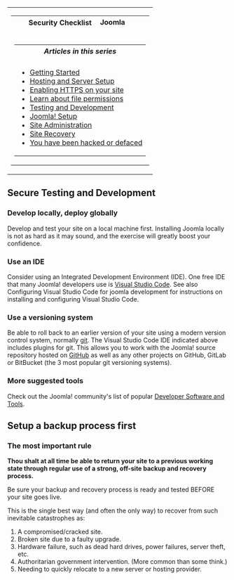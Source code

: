 <!-- Filename: Security_Checklist/Testing_and_Development / Display title: Security Checklist/Testing and Development -->

<table class="navbox" data-cellspacing="0">

<tbody>
<tr class="odd">
<td><table class="nowraplinks navbox-inner" data-cellspacing="0">

<tbody>
<tr class="header">
<th colspan="2" class="navbox-title" scope="col">Security Checklist <img
src="https://docs.joomla.org/images/7/7b/Compat_icon_CMS.png"
decoding="async" data-file-width="87" data-file-height="17" width="87"
height="17" alt="Joomla CMS" /></th>
</tr>
&#10;<tr class="odd">
<td></td>
<td></td>
</tr>
<tr class="even">
<td colspan="2" class="navbox-abovebelow"></td>
</tr>
<tr class="odd">
<td></td>
<td></td>
</tr>
<tr class="even">
<td colspan="2" class="navbox-list navbox-odd"><table
class="nowraplinks navbox-subgroup" data-cellspacing="0">

<tbody>
<tr class="header">
<th colspan="2" class="navbox-title" scope="col"><em>Articles in this
series</em></th>
</tr>
&#10;<tr class="odd">
<td></td>
<td></td>
</tr>
<tr class="even">
<td colspan="2" class="navbox-list navbox-odd"><ul>
<li><a href="https://docs.joomla.org/Security_Checklist/Getting_Started"
title="Special:MyLanguage/Security Checklist/Getting Started">Getting
Started</a></li>
<li><a
href="https://docs.joomla.org/Security_Checklist/Hosting_and_Server_Setup"
title="Special:MyLanguage/Security Checklist/Hosting and Server Setup">Hosting
and Server Setup</a></li>
<li><a href="https://docs.joomla.org/Enabling_HTTPS_on_your_site"
title="Special:MyLanguage/Enabling HTTPS on your site">Enabling HTTPS on
your site</a></li>
<li><a
href="https://docs.joomla.org/Security_Checklist/Where_can_you_learn_more_about_file_permissions%3F"
title="Special:MyLanguage/Security Checklist/Where can you learn more about file permissions?">Learn
about file permissions</a></li>
<li><a
href="https://docs.joomla.org/Security_Checklist/Testing_and_Development"
title="Special:MyLanguage/Security Checklist/Testing and Development">Testing
and Development</a></li>
<li><a href="https://docs.joomla.org/Security_Checklist/Joomla!_Setup"
title="Special:MyLanguage/Security Checklist/Joomla! Setup">Joomla!
Setup</a></li>
<li><a
href="https://docs.joomla.org/Security_Checklisthttps://docs.joomla.org/Security%20Checklist/Site%20Administration">Site
Administration</a></li>
<li><a
href="https://docs.joomla.org/Security_Checklisthttps://docs.joomla.org/Security%20Checklist/Site%20Recovery">Site
Recovery</a></li>
<li><a
href="https://docs.joomla.org/Security_Checklist/You_have_been_hacked_or_defaced"
title="Special:MyLanguage/Security Checklist/You have been hacked or defaced">You
have been hacked or defaced</a></li>
</ul></td>
</tr>
</tbody>
</table></td>
</tr>
</tbody>
</table></td>
</tr>
</tbody>
</table>

## Secure Testing and Development

### Develop locally, deploy globally

Develop and test your site on a local machine first. Installing Joomla
locally is not as hard as it may sound, and the exercise will greatly
boost your confidence.

### Use an IDE

Consider using an Integrated Development Environment (IDE). One free IDE
that many Joomla! developers use is
<a href="https://code.visualstudio.com/" class="external text"
target="_blank" rel="nofollow noreferrer noopener">Visual Studio
Code</a>. See also  Configuring Visual Studio Code for joomla
development
for instructions on installing and configuring Visual Studio Code.

### Use a versioning system

Be able to roll back to an earlier version of your site using a modern
version control system, normally
<a href="https://git-scm.com/" class="external text" target="_blank"
rel="nofollow noreferrer noopener">git</a>. The Visual Studio Code IDE
indicated above includes plugins for git. This allows you to work with
the Joomla! source repository hosted on
<a href="https://github.com/joomla/joomla-cms/releases"
class="external text" target="_blank"
rel="nofollow noreferrer noopener">GitHub</a> as well as any other
projects on GitHub, GitLab or BitBucket (the 3 most popular git
versioning systems).

### More suggested tools

Check out the Joomla! community's list of popular
<a href="http://forum.joomla.org/index.php/topic,25307.0.html"
class="external text" target="_blank"
rel="noreferrer noopener">Developer Software and Tools</a>.

## Setup a backup process first

### The most important rule

**Thou shalt at all time be able to return your site to a previous
working state through regular use of a strong, off-site backup and
recovery process.**

Be sure your backup and recovery process is ready and tested BEFORE your
site goes live.

This is the single best way (and often the only way) to recover from
such inevitable catastrophes as:

1.  A compromised/cracked site.
2.  Broken site due to a faulty upgrade.
3.  Hardware failure, such as dead hard drives, power failures, server
    theft, etc.
4.  Authoritarian government intervention. (More common than some
    think.)
5.  Needing to quickly relocate to a new server or hosting provider.
